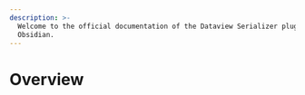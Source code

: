 ```yaml
---
description: >-
  Welcome to the official documentation of the Dataview Serializer plugin for
  Obsidian.
---
```


# Overview

